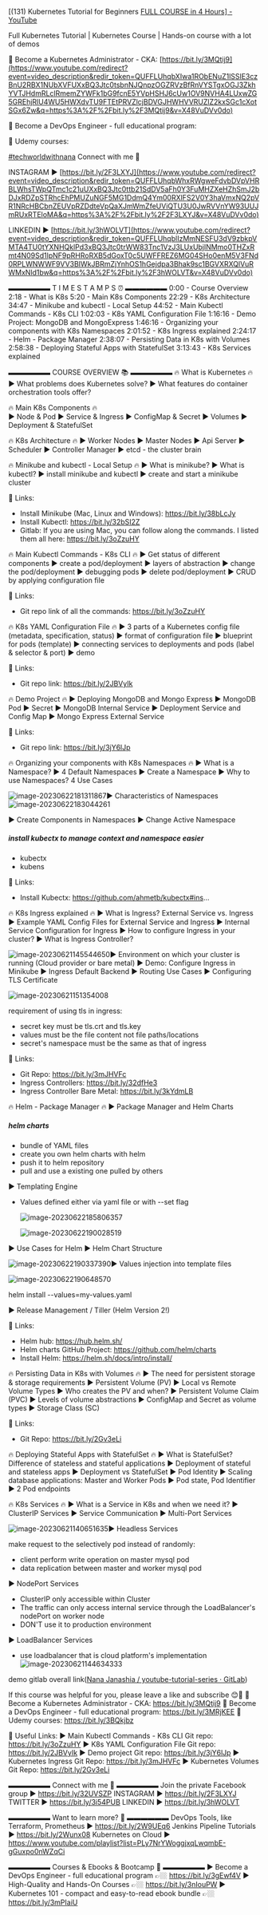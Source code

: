 [(131) Kubernetes Tutorial for Beginners [FULL COURSE in 4 Hours\] - YouTube](https://www.youtube.com/watch?v=X48VuDVv0do)

Full Kubernetes Tutorial | Kubernetes Course | Hands-on course with a lot of demos

 💙    Become a Kubernetes Administrator - CKA:     [https://bit.ly/3MQtij9](https://www.youtube.com/redirect?event=video_description&redir_token=QUFFLUhqbXIwa1RObENuZ1lSSlE3czBnU2RBX1NUbXVFUXxBQ3Jtc0tsbnNJQnpzOGZRVzBfRnVYSTgxOGJ3ZkhYVTJHdmRLclRmemZYWFk1bG9fcnE5YVpHSHJ6cUw1OV9NVHA4LUxwZG5GREhjRlU4WU5HWXdvTU9FTEtPRVZlcjBDVGJHWHVVRUZlZ2kxSGc1cXotSGx6Zw&q=https%3A%2F%2Fbit.ly%2F3MQtij9&v=X48VuDVv0do) 

💚    Become a DevOps Engineer - full educational program:  

 🧡    Udemy courses:                                                                        

 [#techworldwithnana](https://www.youtube.com/hashtag/techworldwithnana) Connect with me 👋   

INSTAGRAM            ►  [https://bit.ly/2F3LXYJ](https://www.youtube.com/redirect?event=video_description&redir_token=QUFFLUhqbWhxRWgweFdvbDVpVHRBLWhsTWpQTmc1c21uUXxBQ3Jtc0ttb21SdDV5aFh0Y3FuMHZXeHZhSmJ2bDJxRDZpSTRhcEhPMUZuNGF5MG1DdmQ4Ym00RXlFS2V0Y3haVmxNQ2pVR1NRcHBCbnZEUVpRZDdteVpQaXJmWmZfeUViQTU3U0JwRVVnYW93UUJmRUxRTEloMA&q=https%3A%2F%2Fbit.ly%2F2F3LXYJ&v=X48VuDVv0do) 

LINKEDIN                 ►  [https://bit.ly/3hWOLVT](https://www.youtube.com/redirect?event=video_description&redir_token=QUFFLUhqblIzMmNESFU3dV9zbkpVMTA4TU0tYXNHQklPd3xBQ3Jtc0trWW83Tnc1VzJ3LUxUbjlNMmo0THZxRmt4N09Sd1lpNF9pRHRoRXB5dGoxT0c5UWFFREZ6MG04SHo0enM5V3FNd0RPLWNWWF9VV3BIWkJBRmZjYnhOS1hGejdpa3Bhak9sc1BGVXRXQlVuRWMxNld1bw&q=https%3A%2F%2Fbit.ly%2F3hWOLVT&v=X48VuDVv0do)



▬▬▬▬▬▬ T I M E S T A M P S ⏰  ▬▬▬▬▬▬
0:00 - Course Overview
2:18 - What is K8s
5:20 - Main K8s Components
22:29 -  K8s Architecture
34:47 - Minikube and kubectl - Local Setup
44:52 - Main Kubectl Commands - K8s CLI
1:02:03 - K8s YAML Configuration File
1:16:16 - Demo Project: MongoDB and MongoExpress
1:46:16 - Organizing your components with K8s Namespaces
2:01:52 - K8s Ingress explained
2:24:17 - Helm - Package Manager
2:38:07 - Persisting Data in K8s with Volumes
2:58:38 - Deploying Stateful Apps with StatefulSet
3:13:43 - K8s Services explained

▬▬▬▬▬▬ COURSE OVERVIEW 📚  ▬▬▬▬▬▬
🔥  What is Kubernetes 🔥 
►  What problems does Kubernetes solve?
►  What features do container orchestration tools offer?

🔥  Main K8s Components 🔥  
►  Node & Pod
►  Service & Ingress
►  ConfigMap & Secret
►  Volumes
►  Deployment & StatefulSet

🔥  K8s Architecture 🔥
►  Worker Nodes
►  Master Nodes
►  Api Server
►  Scheduler
►  Controller Manager
►  etcd - the cluster brain

🔥  Minikube and kubectl - Local Setup 🔥
►  What is minikube?
►  What is kubectl?
►   install minikube and kubectl
►  create and start a minikube cluster

🔗 Links:
- Install Minikube (Mac, Linux and Windows): https://bit.ly/38bLcJy 
- Install Kubectl: https://bit.ly/32bSI2Z
- Gitlab: If you are using Mac, you can follow along the commands. I listed them all here: https://bit.ly/3oZzuHY

🔥  Main Kubectl Commands - K8s CLI 🔥
►  Get status of different components
►  create a pod/deployment
►  layers of abstraction
►  change the pod/deployment
►  debugging pods
►  delete pod/deployment
►  CRUD by applying configuration file

🔗 Links: 
- Git repo link of all the commands: https://bit.ly/3oZzuHY

🔥  K8s YAML Configuration File 🔥
►  3 parts of a Kubernetes config file (metadata, specification, status)
►  format of configuration file
►  blueprint for pods (template)
►  connecting services to deployments and pods (label & selector & port)
►  demo

🔗 Links:
- Git repo link: https://bit.ly/2JBVyIk

🔥 Demo Project 🔥
►  Deploying MongoDB and Mongo Express
►  MongoDB Pod
►  Secret
►  MongoDB Internal Service
►  Deployment Service and Config Map
►  Mongo Express External Service

🔗 Links:
- Git repo link: https://bit.ly/3jY6lJp

🔥  Organizing your components with K8s Namespaces 🔥
►  What is a Namespace?
►  4 Default Namespaces
►  Create a Namespace
►  Why to use Namespaces? 4 Use Cases

![image-20230622181311867](C:\Users\xjshen\AppData\Roaming\Typora\typora-user-images\image-20230622181311867.png)►  Characteristics of Namespaces![image-20230622183044261](C:\Users\xjshen\AppData\Roaming\Typora\typora-user-images\image-20230622183044261.png)

►  Create Components in Namespaces
►  Change Active Namespace

##### install kubectx to manage context and namespace easier

- kubectx
- kubens

🔗 Links:
- Install Kubectx: https://github.com/ahmetb/kubectx#ins...

🔥  K8s Ingress explained 🔥
►  What is Ingress? External Service vs. Ingress
►  Example YAML Config Files for External Service and Ingress
►  Internal Service Configuration for Ingress
►  How to configure Ingress in your cluster?
►  What is Ingress Controller?

![image-20230621145544650](C:\Users\xjshen\AppData\Roaming\Typora\typora-user-images\image-20230621145544650.png)►  Environment on which your cluster is running (Cloud provider or bare metal)
►  Demo: Configure Ingress in Minikube
►  Ingress Default Backend
►  Routing Use Cases
►  Configuring TLS Certificate

![image-20230621151354008](C:\Users\xjshen\AppData\Roaming\Typora\typora-user-images\image-20230621151354008.png)

requirement of using tls in ingress:

- secret key must be tls.crt and tls.key
- values must be the file content not file paths/locations
- secret's namespace must be the same as that of ingress

🔗 Links:
- Git Repo: https://bit.ly/3mJHVFc
- Ingress Controllers: https://bit.ly/32dfHe3
- Ingress Controller Bare Metal: https://bit.ly/3kYdmLB

🔥  Helm - Package Manager 🔥
►  Package Manager and Helm Charts

##### helm charts

- bundle of YAML files
- create you own helm charts with helm
- push it to helm repository
- pull and use a existing one pulled by others

►  Templating Engine

- Values defined either via yaml file or with --set flag

  ![image-20230622185806357](C:\Users\xjshen\AppData\Roaming\Typora\typora-user-images\image-20230622185806357.png)

  ![image-20230622190028519](C:\Users\xjshen\AppData\Roaming\Typora\typora-user-images\image-20230622190028519.png)

  

►  Use Cases for Helm
►  Helm Chart Structure

![image-20230622190337390](C:\Users\xjshen\AppData\Roaming\Typora\typora-user-images\image-20230622190337390.png)►  Values injection into template files

![image-20230622190648570](C:\Users\xjshen\AppData\Roaming\Typora\typora-user-images\image-20230622190648570.png)

helm install --values=my-values.yaml <chartname>

►  Release Management / Tiller (Helm Version 2!)

🔗 Links:
- Helm hub: https://hub.helm.sh/
- Helm charts GitHub Project: https://github.com/helm/charts
- Install Helm: https://helm.sh/docs/intro/install/

🔥  Persisting Data in K8s with Volumes 🔥
►  The need for persistent storage & storage requirements
►  Persistent Volume (PV)
►  Local vs Remote Volume Types
►  Who creates the PV and when?
►  Persistent Volume Claim (PVC)
►  Levels of volume abstractions
►  ConfigMap and Secret as volume types
►  Storage Class (SC)

🔗 Links:
- Git Repo: https://bit.ly/2Gv3eLi

🔥  Deploying Stateful Apps with StatefulSet 🔥
►  What is StatefulSet? Difference of stateless and stateful applications
►  Deployment of stateful and stateless apps
►  Deployment vs StatefulSet
►  Pod Identity
►  Scaling database applications: Master and Worker Pods
►  Pod state, Pod Identifier
►  2 Pod endpoints

🔥  K8s Services 🔥
►   What is a Service in K8s and when we need it?
►  ClusterIP Services
►  Service Communication
►  Multi-Port Services

![image-20230621140651635](C:\Users\xjshen\AppData\Roaming\Typora\typora-user-images\image-20230621140651635.png)►  Headless Services

make request to the selectively pod instead of randomly:

- client perform write operation on master mysql pod
- data replication between master and worker mysql pod

►  NodePort Services

- ClusterIP only accessible within Cluster
- The traffic can only access internal service through the LoadBalancer's nodePort on worker node
- DON'T use it to production environment

►  LoadBalancer Services

- use loadbalancer that is cloud platform's implementation
  ![image-20230621144634333](C:\Users\xjshen\AppData\Roaming\Typora\typora-user-images\image-20230621144634333.png)

demo gitlab overall link([Nana Janashia / youtube-tutorial-series · GitLab](https://gitlab.com/nanuchi/youtube-tutorial-series))

If this course was helpful for you, please leave a like and subscribe 😊🙏
💙    Become a Kubernetes Administrator - CKA:     https://bit.ly/3MQtij9
💚    Become a DevOps Engineer - full educational program:  https://bit.ly/3MRjKEE
🧡    Udemy courses:                                                                       https://bit.ly/3BQkjbz

🔗 Useful Links: 
►  Main Kubectl Commands - K8s CLI   Git repo: https://bit.ly/3oZzuHY
►  K8s YAML Configuration File              Git repo: https://bit.ly/2JBVyIk
►  Demo project                                         Git repo: https://bit.ly/3jY6lJp
►  Kubernetes Ingress                              Git Repo: https://bit.ly/3mJHVFc
►  Kubernetes Volumes                            Git Repo: https://bit.ly/2Gv3eLi

▬▬▬▬▬▬ Connect with me 👋   ▬▬▬▬▬▬ 
Join the private Facebook group      ►  https://bit.ly/32UVSZP
INSTAGRAM                                         ►  https://bit.ly/2F3LXYJ
TWITTER                                               ►  https://bit.ly/3i54PUB
LINKEDIN                                              ►  https://bit.ly/3hWOLVT

▬▬▬▬▬▬ Want to learn more? 🚀  ▬▬▬▬▬▬ 
DevOps Tools, like Terraform, Prometheus  ►  https://bit.ly/2W9UEq6
Jenkins Pipeline Tutorials                               ►  https://bit.ly/2Wunx08
Kubernetes on Cloud                                       ► https://www.youtube.com/playlist?list=PLy7NrYWoggjxqLwqmbE-gGuxpo0nWZqCi

▬▬▬▬▬▬ Courses & Ebooks & Bootcamp 🚀      ▬▬▬▬▬▬ 
► Become a DevOps Engineer - full educational program             👉🏼  https://bit.ly/3gEwf4V
► High-Quality and Hands-On Courses                                             👉🏼   https://bit.ly/3nIouPW
► Kubernetes 101 - compact and easy-to-read ebook bundle      👉🏼   https://bit.ly/3mPIaiU